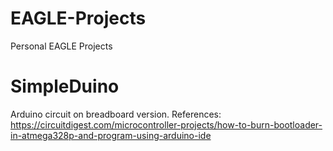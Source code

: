 # EAGLE-Projects
Personal EAGLE Projects

# SimpleDuino
Arduino circuit on breadboard version.
References: https://circuitdigest.com/microcontroller-projects/how-to-burn-bootloader-in-atmega328p-and-program-using-arduino-ide
